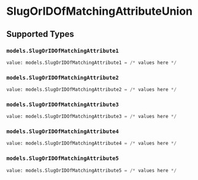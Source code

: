 # SlugOrIDOfMatchingAttributeUnion


## Supported Types

### `models.SlugOrIDOfMatchingAttribute1`

```python
value: models.SlugOrIDOfMatchingAttribute1 = /* values here */
```

### `models.SlugOrIDOfMatchingAttribute2`

```python
value: models.SlugOrIDOfMatchingAttribute2 = /* values here */
```

### `models.SlugOrIDOfMatchingAttribute3`

```python
value: models.SlugOrIDOfMatchingAttribute3 = /* values here */
```

### `models.SlugOrIDOfMatchingAttribute4`

```python
value: models.SlugOrIDOfMatchingAttribute4 = /* values here */
```

### `models.SlugOrIDOfMatchingAttribute5`

```python
value: models.SlugOrIDOfMatchingAttribute5 = /* values here */
```

